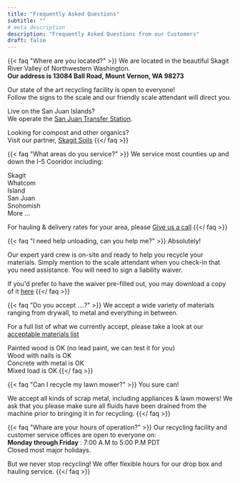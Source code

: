 ```yaml
---
title: "Frequently Asked Questions"
subtitle: ""
# meta description
description: "Frequently Asked Questions from our Customers"
draft: false
---
```



{{< faq "Where are you located?" >}}
We are located in the beautiful Skagit River Valley of Northwestern Washington. 
<br>**Our address is 13084 Ball Road, Mount Vernon, WA 98273**

Our state of the art recycling facility is open to everyone! <br>
Follow the signs to the scale and our friendly scale attendant will direct you.

Live on the San Juan Islands? <br>
We operate the [San Juan Transfer Station](https://sanjuantransferstation.com).

Looking for compost and other organics?<br>
Visit our partner, [Skagit Soils](https://skagitsoilsinc.com)
{{</ faq >}}

{{< faq "What areas do you service?" >}}
We service most counties up and down the I-5 Cooridor including:

<i class="fas fa-check-square"></i> Skagit <br>
<i class="fas fa-check-square"></i> Whatcom <br>
<i class="fas fa-check-square"></i> Island <br>
<i class="fas fa-check-square"></i> San Juan <br>
<i class="fas fa-check-square"></i> Snohomish <br>
<i class="fas fa-check-square"></i> More ...

For hauling & delivery rates for your area, please [Give us a call](/contact)
{{</ faq >}}

{{< faq "I need help unloading, can you help me?" >}}
Absolutely!

Our expert yard crew is on-site and ready to help you recycle your materials. Simply mention to the scale attendant when you check-in that you need assistance. You will need to sign a liability waiver.

If you'd prefer to have the waiver pre-filled out, you may download a copy of it [here](#)
{{</ faq >}}

{{< faq "Do you accept ....?" >}}
We accept a wide variety of materials ranging from drywall, to metal and everything in between.

For a full list of what we currently accept, please take a look at our [acceptable materials list](../self-haul/acceptable-materials)

<i class="fas fa-check-square"></i> Painted wood is OK (no lead paint, we can test it for you) <br>
<i class="fas fa-check-square"></i> Wood with nails is OK <br>
<i class="fas fa-check-square"></i> Concrete with metal is OK <br>
<i class="fas fa-check-square"></i> Mixed load is OK
{{</ faq >}}

{{< faq "Can I recycle my lawn mower?" >}}
You sure can!

We accept all kinds of scrap metal, including appliances & lawn mowers! We ask that you please make sure all fluids have been drained from the machine prior to bringing it in for recycling. 
{{</ faq >}}

{{< faq "Whare are your hours of operation?" >}}
Our recycling facility and customer service offices are open to everyone on: <br>
**Monday through Friday** : 7:00 A.M to 5:00 P.M PDT <br>
Closed most major holidays.

But we never stop recycling! We offer flexible hours for our drop box and hauling service.
{{</ faq >}}

